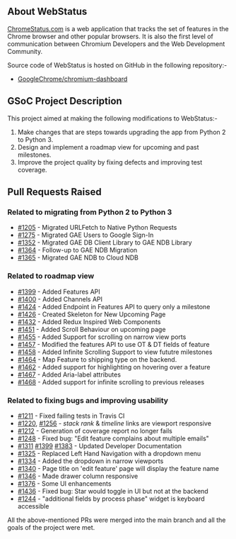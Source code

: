 ## About WebStatus

[ChromeStatus.com](https://www.chromestatus.com) is a web application that tracks the set of features in the Chrome browser and other popular browsers. It is also the first level of communication between Chromium Developers and the Web Development Community.

Source code of WebStatus is hosted on GitHub in the following repository:-
- [GoogleChrome/chromium-dashboard](https://github.com/GoogleChrome/chromium-dashboard)

## GSoC Project Description
This project aimed at making the following modifications to WebStatus:-
1. Make changes that are steps towards upgrading the app from Python 2 to Python 3.
2. Design and implement a roadmap view for upcoming and past milestones.
3. Improve the project quality by fixing defects and improving test coverage.

## Pull Requests Raised
### Related to migrating from Python 2 to Python 3
* [#1205](https://github.com/GoogleChrome/chromium-dashboard/pull/1205) - Migrated URLFetch to Native Python Requests 
* [#1275](https://github.com/GoogleChrome/chromium-dashboard/pull/1275) - Migrated GAE Users to Google Sign-In
* [#1352](https://github.com/GoogleChrome/chromium-dashboard/pull/1352) - Migrated GAE DB Client Library to GAE NDB Library
* [#1364](https://github.com/GoogleChrome/chromium-dashboard/pull/1364) - Follow-up to GAE NDB Migration
* [#1365](https://github.com/GoogleChrome/chromium-dashboard/pull/1365) - Migrated GAE NDB to Cloud NDB

### Related to roadmap view
* [#1399](https://github.com/GoogleChrome/chromium-dashboard/pull/1399) - Added Features API
* [#1400](https://github.com/GoogleChrome/chromium-dashboard/pull/1400) - Added Channels API
* [#1424](https://github.com/GoogleChrome/chromium-dashboard/pull/1424) - Added Endpoint in Features API to query only a milestone
* [#1426](https://github.com/GoogleChrome/chromium-dashboard/pull/1426) - Created Skeleton for New Upcoming Page
* [#1432](https://github.com/GoogleChrome/chromium-dashboard/pull/1432) - Added Redux Inspired Web Components
* [#1451](https://github.com/GoogleChrome/chromium-dashboard/pull/1451) - Added Scroll Behaviour on upcoming page
* [#1455](https://github.com/GoogleChrome/chromium-dashboard/pull/1455) - Added Support for scrolling on narrow view ports
* [#1457](https://github.com/GoogleChrome/chromium-dashboard/pull/1457) - Modified the features API to use OT & DT fields of feature
* [#1458](https://github.com/GoogleChrome/chromium-dashboard/pull/1458) - Added Infinite Scrolling Support to view fututre milestones
* [#1464](https://github.com/GoogleChrome/chromium-dashboard/pull/1464) - Map Feature to shipping type on the backend.
* [#1462](https://github.com/GoogleChrome/chromium-dashboard/pull/1462) - Added support for highlighting on hovering over a feature
* [#1467](https://github.com/GoogleChrome/chromium-dashboard/pull/1467) - Added Aria-label attributes
* [#1468](https://github.com/GoogleChrome/chromium-dashboard/pull/1468) - Added support for infinite scrolling to previous releases

### Related to fixing bugs and improving usability
* [#1211](https://github.com/GoogleChrome/chromium-dashboard/pull/1211) - Fixed failing tests in Travis CI
* [#1220](https://github.com/GoogleChrome/chromium-dashboard/pull/1220), [#1256](https://github.com/GoogleChrome/chromium-dashboard/pull/1256) - _stack rank_ & _timeline_ links are viewport responsive
* [#1212](https://github.com/GoogleChrome/chromium-dashboard/pull/1212) - Generation of coverage report no longer fails
* [#1248](https://github.com/GoogleChrome/chromium-dashboard/pull/1248) - Fixed bug: "Edit feature complains about multiple emails"
* [#1311](https://github.com/GoogleChrome/chromium-dashboard/pull/1311) [#1399](https://github.com/GoogleChrome/chromium-dashboard/pull/1339) [#1383](https://github.com/GoogleChrome/chromium-dashboard/pull/1383) - Updated Developer Documentation
* [#1325](https://github.com/GoogleChrome/chromium-dashboard/pull/1325) - Replaced Left Hand Navigation with a dropdown menu 
* [#1334](https://github.com/GoogleChrome/chromium-dashboard/pull/1334) - Added the dropdown in narrow viewports
* [#1340](https://github.com/GoogleChrome/chromium-dashboard/pull/1340) - Page title on 'edit feature' page will display the feature name
* [#1346](https://github.com/GoogleChrome/chromium-dashboard/pull/1346) - Made drawer column responsive
* [#1376](https://github.com/GoogleChrome/chromium-dashboard/pull/1376) - Some UI enhancements
* [#1436](https://github.com/GoogleChrome/chromium-dashboard/pull/1436) - Fixed bug: Star would toggle in UI but not at the backend
* [#1244](https://github.com/GoogleChrome/chromium-dashboard/pull/1244) - "additional fields by process phase" widget is keyboard accessible


All the above-mentioned PRs were merged into the main branch and all the goals of the project were met. 
